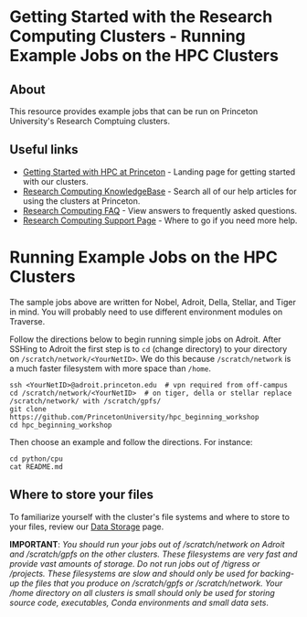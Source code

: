 # Getting Started with the Research Computing Clusters - Running Example Jobs on the HPC Clusters

## About
This resource provides example jobs that can be run on Princeton University's Research Comptuing clusters. 

## Useful links

* [Getting Started with HPC at Princeton](https://researchcomputing.princeton.edu/getting-started) - Landing page for getting started with our clusters.    
* [Research Computing KnowledgeBase](https://researchcomputing.princeton.edu/support/knowledge-base) - Search all of our help articles for using the clusters at Princeton.  
* [Research Computing FAQ](https://researchcomputing.princeton.edu/support/faq) - View answers to frequently asked questions.  
* [Research Computing Support Page](https://researchcomputing.princeton.edu/support) - Where to go if you need more help. 

<!--
## Survey Link

Please fill out our [survey for the Fall 2021 workshop](https://docs.google.com/forms/d/e/1FAIpQLSfBLpW9f5VEPikTR9MCPrw4hSKX2eCrFr1Ri0hiqDokR8qXNg/viewform).

## Authorship

This guide was created by Ben Hicks. It has been extended and modified by Jonathan Halverson, Gabe Perez-Giz,  Carolina Roe-Raymond, and Calla Chennault. Some of the content was originally written by Uno Vaaland.

## Workshop Survey
[Click here](https://bit.ly/hpcintro_24feb20)
-->

# Running Example Jobs on the HPC Clusters

The sample jobs above are written for Nobel, Adroit, Della, Stellar, and Tiger in mind. You will probably need to use different environment modules on Traverse.

Follow the directions below to begin running simple jobs on Adroit.
After SSHing to Adroit the first step is to `cd` (change directory)
to your directory on `/scratch/network/<YourNetID>`. We do this because `/scratch/network`
is a much faster filesystem with more space than `/home`.

```
ssh <YourNetID>@adroit.princeton.edu  # vpn required from off-campus
cd /scratch/network/<YourNetID>  # on tiger, della or stellar replace /scratch/network/ with /scratch/gpfs/
git clone https://github.com/PrincetonUniversity/hpc_beginning_workshop
cd hpc_beginning_workshop
```

Then choose an example and follow the directions. For instance:

```
cd python/cpu
cat README.md
```

## Where to store your files

To familiarize yourself with the cluster's file systems and where to store to your files, review our [Data Storage](https://researchcomputing.princeton.edu/support/knowledge-base/data-storage) page.

**IMPORTANT**: *You should run your jobs out of /scratch/network on Adroit and /scratch/gpfs on the other clusters. These filesystems are very fast and provide vast amounts of storage. Do not run jobs out of /tigress or /projects. These filesystems are slow and should only be used for backing-up the files that you produce on /scratch/gpfs or /scratch/network. Your /home directory on all clusters is small should only be used for storing source code, executables, Conda environments and small data sets*.

